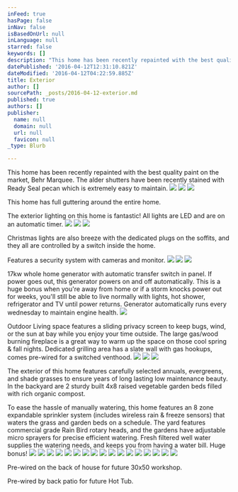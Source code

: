 ```yaml
---
inFeed: true
hasPage: false
inNav: false
isBasedOnUrl: null
inLanguage: null
starred: false
keywords: []
description: "This home has been recently repainted with the best quality paint on the market, Behr Marquee. The alder shutters have been recently stained with Ready Seal pecan which is extremely easy to maintain.\_"
datePublished: '2016-04-12T12:31:10.821Z'
dateModified: '2016-04-12T04:22:59.885Z'
title: Exterior
author: []
sourcePath: _posts/2016-04-12-exterior.md
published: true
authors: []
publisher:
  name: null
  domain: null
  url: null
  favicon: null
_type: Blurb

---
```

This home has been recently repainted with the best quality paint on the market, Behr Marquee. The alder shutters have been recently stained with Ready Seal pecan which is extremely easy to maintain. ![](https://s3-us-west-2.amazonaws.com/the-grid-img/p/016c1f0e31572db35560dec6ee1cc4850b0c6b44.jpg)
![](https://s3-us-west-2.amazonaws.com/the-grid-img/p/91f262697a563cbb692ec838f92447a4657b2c1a.jpg)
![](https://s3-us-west-2.amazonaws.com/the-grid-img/p/ff3333979c8c697591515be2877ab0a6de3e36ed.jpg)

This home has full guttering around the entire home. 

The exterior lighting on this home is fantastic! All lights are LED and are on an automatic timer. ![](https://the-grid-user-content.s3-us-west-2.amazonaws.com/8ec50fec-6447-4c02-95ea-581b99609e72.jpg)
![](https://the-grid-user-content.s3-us-west-2.amazonaws.com/46e9e62e-bb7d-4698-931c-8c8a03cc257a.jpg)
![](https://the-grid-user-content.s3-us-west-2.amazonaws.com/c3f4d885-0417-4a84-baf2-c44b0463769b.jpg)

Christmas lights are also breeze with the dedicated plugs on the soffits, and they all are controlled by a switch inside the home.

Features a security system with cameras and monitor.
![](https://s3-us-west-2.amazonaws.com/the-grid-img/p/98d4858f0c7f2acd83fcaa961b5b753f657a7ead.jpg)
![](https://s3-us-west-2.amazonaws.com/the-grid-img/p/b4c5cbbb4b42a1c390eb7beefaa9c4acaeabf705.jpg)
![](https://s3-us-west-2.amazonaws.com/the-grid-img/p/1dc20c23aa01898e48004576c2e5dba628bf1dd3.jpg)

17kw whole home generator with automatic transfer switch in panel. If power goes out, this generator powers on and off automatically.  This is a huge bonus when you're away from home or if a storm knocks power out for weeks, you'll still be able to live normally with lights, hot shower, refrigerator and TV until power returns. Generator automatically runs every wednesday to maintain engine health. ![](https://s3-us-west-2.amazonaws.com/the-grid-img/p/638bc9a3d4de1bcea8597c99899d457ff73d4384.jpg)

Outdoor Living space features a sliding privacy screen to keep bugs, wind, or the sun at bay while you enjoy your time outside. The large gas/wood burning fireplace is a great way to warm up the space on those cool spring & fall nights. Dedicated grilling area has a slate wall with gas hookups, comes pre-wired for a switched venthood. ![](https://s3-us-west-2.amazonaws.com/the-grid-img/p/7e5e68067411ecee02c631d70b2ab0d0bbd1acd9.jpg)
![](https://s3-us-west-2.amazonaws.com/the-grid-img/p/85ec09b08f0469be181f7f58f35f59d34cce5897.jpg)
![](https://s3-us-west-2.amazonaws.com/the-grid-img/p/5b0cfd448d66b040d40e74e2081959e04ff6e465.jpg)

The exterior of this home features carefully selected annuals, evergreens, and shade grasses to ensure years of long lasting low maintenance beauty. In the backyard are 2 sturdy built 4x8 raised vegetable garden beds filled with rich organic compost. 

To ease the hassle of manually watering, this home features an 8 zone expandable sprinkler system (includes wireless rain & freeze sensors) that waters the grass and garden beds on a schedule. The yard features commercial grade Rain Bird rotary heads, and the gardens have adjustable micro sprayers for precise efficient watering. Fresh filtered well water supplies the watering needs, and keeps you from having a water bill. Huge bonus! ![](https://s3-us-west-2.amazonaws.com/the-grid-img/p/89328659571bb5a3af241294d8bf18bc8d7ef575.jpg)
![](https://s3-us-west-2.amazonaws.com/the-grid-img/p/0e4798a612fdd421fbd1b3b985a29a9154a56985.jpg)
![](https://s3-us-west-2.amazonaws.com/the-grid-img/p/43c1f1c055925939dbee2e699047ad3b1435a4e4.jpg)
![](https://s3-us-west-2.amazonaws.com/the-grid-img/p/8bae86f2995e5617ac3013e3acd8cce31f4f80ad.jpg)
![](https://s3-us-west-2.amazonaws.com/the-grid-img/p/0bcb2dccb48ded9c55ed2cca8033bdd5119d5468.jpg)
![](https://s3-us-west-2.amazonaws.com/the-grid-img/p/41cd80141bc36d284fb7ece63e9ae8b2cfecf37d.jpg)
![](https://s3-us-west-2.amazonaws.com/the-grid-img/p/f8d438e5d0381f15a2680a4baaf288a671894fc6.jpg)
![](https://s3-us-west-2.amazonaws.com/the-grid-img/p/a9fe4c7ef7d9a8ccc3cd69bf99ec52e6c9ba2b8f.jpg)
![](https://s3-us-west-2.amazonaws.com/the-grid-img/p/33118d9fc6107da5e4aa9771eb17b59e80887a0a.jpg)
![](https://s3-us-west-2.amazonaws.com/the-grid-img/p/0d0908eefcacd1cadd9cf2c035b601da540ebd6c.jpg)
![](https://s3-us-west-2.amazonaws.com/the-grid-img/p/895004997e34acc119040ec9066fe7a1f6bcb687.jpg)
![](https://s3-us-west-2.amazonaws.com/the-grid-img/p/f229888f0fa693e8a0846f0ea4281d976426b8aa.jpg)
![](https://s3-us-west-2.amazonaws.com/the-grid-img/p/dd90d039cc35dfe1ddb2884e47d4b5a86245ba38.jpg)
![](https://s3-us-west-2.amazonaws.com/the-grid-img/p/f9ac39be4ba3ef0702ba0cf255289013a2671fdc.jpg)
![](https://s3-us-west-2.amazonaws.com/the-grid-img/p/82506ac2ce18061d2af4ae17c2c72f3c29086c92.jpg)
![](https://s3-us-west-2.amazonaws.com/the-grid-img/p/a491a4d9820abc4ae01640b68a1bdeba7e5ae592.jpg)
![](https://s3-us-west-2.amazonaws.com/the-grid-img/p/6dfe5235dbcd696830378608bc91299064e31b7f.jpg)

Pre-wired on the back of house for future 30x50 workshop.

Pre-wired by back patio for future Hot Tub.